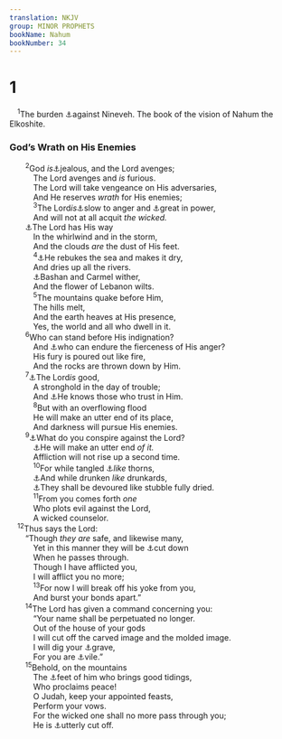 ```yaml
---
translation: NKJV
group: MINOR PROPHETS
bookName: Nahum 
bookNumber: 34
---
```


<div class="title"><h1>1</h1></div>
<span class="verse na_1_1"> <sup>1</sup>The burden <a data-toggle="tooltip" data-placement="bottom" title="2 Kin. 19:36; Jon. 1:2; Nah. 2:8; Zeph. 2:13">⚓</a>against Nineveh. The book of the vision of Nahum the Elkoshite.<br/></span>
<div class="title"><h3>God’s Wrath on His Enemies</h3></div>
<span class="verse na_1_2">  <sup>2</sup>God <i>is</i><a data-toggle="tooltip" data-placement="bottom" title="Ex. 20:5; Josh. 24:19">⚓</a>jealous, and the Lord avenges;<br/>   The Lord avenges and <i>is</i> furious.<br/>   The Lord will take vengeance on His adversaries,<br/>   And He reserves <i>wrath</i> for His enemies;<br/></span>
<span class="verse na_1_3">   <sup>3</sup>The Lord<i>is</i><a data-toggle="tooltip" data-placement="bottom" title="Ex. 34:6, 7; Neh. 9:17; Ps. 103:8">⚓</a>slow to anger and <a data-toggle="tooltip" data-placement="bottom" title="(Job 9:4)">⚓</a>great in power,<br/>   And will not at all acquit <i>the</i> <i>wicked.</i><br/>  <a data-toggle="tooltip" data-placement="bottom" title="Ps. 18:17">⚓</a>The Lord has His way<br/>   In the whirlwind and in the storm,<br/>   And the clouds <i>are</i> the dust of His feet.<br/></span>
<span class="verse na_1_4">   <sup>4</sup><a data-toggle="tooltip" data-placement="bottom" title="Josh. 3:15, 16; Ps. 106:9; Is. 50:2; Matt. 8:26">⚓</a>He rebukes the sea and makes it dry,<br/>   And dries up all the rivers.<br/>   <a data-toggle="tooltip" data-placement="bottom" title="Is. 33:9">⚓</a>Bashan and Carmel wither,<br/>   And the flower of Lebanon wilts.<br/></span>
<span class="verse na_1_5">   <sup>5</sup>The mountains quake before Him,<br/>   The hills melt,<br/>   And the earth heaves at His presence,<br/>   Yes, the world and all who dwell in it.<br/></span>
<span class="verse na_1_6">  <sup>6</sup>Who can stand before His indignation?<br/>   And <a data-toggle="tooltip" data-placement="bottom" title="Jer. 10:10; (Mal. 3:2)">⚓</a>who can endure the fierceness of His anger?<br/>   His fury is poured out like fire,<br/>   And the rocks are thrown down by Him.<br/></span>
<span class="verse na_1_7">  <sup>7</sup><a data-toggle="tooltip" data-placement="bottom" title="Ps. 25:8; 37:39, 40; 100:5; (Jer. 33:11); Lam. 3:25">⚓</a>The Lord<i>is</i> good,<br/>   A stronghold in the day of trouble;<br/>   And <a data-toggle="tooltip" data-placement="bottom" title="Ps. 1:6; John 10:14; 2 Tim. 2:19">⚓</a>He knows those who trust in Him.<br/></span>
<span class="verse na_1_8">   <sup>8</sup>But with an overflowing flood<br/>   He will make an utter end of its place,<br/>   And darkness will pursue His enemies.<br/></span>
<span class="verse na_1_9">  <sup>9</sup><a data-toggle="tooltip" data-placement="bottom" title="Ps. 2:1; Nah. 1:11">⚓</a>What do you conspire against the Lord?<br/>   <a data-toggle="tooltip" data-placement="bottom" title="1 Sam. 3:12">⚓</a>He will make an utter end <i>of</i> <i>it.</i><br/>   Affliction will not rise up a second time.<br/></span>
<span class="verse na_1_10">   <sup>10</sup>For while tangled <a data-toggle="tooltip" data-placement="bottom" title="2 Sam. 23:6; Mic. 7:4">⚓</a><i>like</i> thorns,<br/>   <a data-toggle="tooltip" data-placement="bottom" title="Is. 56:12; Nah. 3:11">⚓</a>And while drunken <i>like</i> drunkards,<br/>   <a data-toggle="tooltip" data-placement="bottom" title="Is. 5:24; 10:17; Mal. 4:1">⚓</a>They shall be devoured like stubble fully dried.<br/></span>
<span class="verse na_1_11">   <sup>11</sup>From you comes forth <i>one</i><br/>   Who plots evil against the Lord,<br/>   A wicked counselor.<br/></span>
<span class="verse na_1_12"> <sup>12</sup>Thus says the Lord:<br/>  “Though <i>they</i> <i>are</i> safe, and likewise many,<br/>   Yet in this manner they will be <a data-toggle="tooltip" data-placement="bottom" title="(Is. 10:16–19, 33, 34)">⚓</a>cut down<br/>   When he passes through.<br/>   Though I have afflicted you,<br/>   I will afflict you no more;<br/></span>
<span class="verse na_1_13">   <sup>13</sup>For now I will break off his yoke from you,<br/>   And burst your bonds apart.”<br/></span>
<span class="verse na_1_14">  <sup>14</sup>The Lord has given a command concerning you:<br/>   “Your name shall be perpetuated no longer.<br/>   Out of the house of your gods<br/>   I will cut off the carved image and the molded image.<br/>   I will dig your <a data-toggle="tooltip" data-placement="bottom" title="Ezek. 32:22, 23">⚓</a>grave,<br/>   For you are <a data-toggle="tooltip" data-placement="bottom" title="Nah. 3:6">⚓</a>vile.”<br/></span>
<span class="verse na_1_15">  <sup>15</sup>Behold, on the mountains<br/>   The <a data-toggle="tooltip" data-placement="bottom" title="Is. 40:9; 52:7; Rom. 10:15">⚓</a>feet of him who brings good tidings,<br/>   Who proclaims peace!<br/>   O Judah, keep your appointed feasts,<br/>   Perform your vows.<br/>   For the wicked one shall no more pass through you;<br/>   He is <a data-toggle="tooltip" data-placement="bottom" title="Is. 29:7, 8">⚓</a>utterly cut off.<br/></span>
